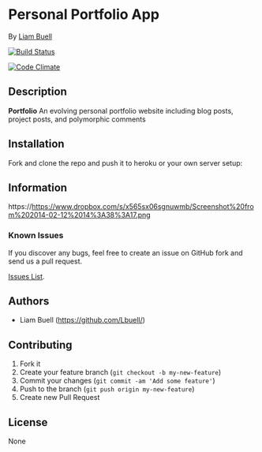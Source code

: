 # Personal Portfolio App
<!-- If you'd like to use a logo instead uncomment this code and remove the text above this line

  ![Logo](URL to logo img file goes here)

-->

By [Liam Buell](https://github.com/Lbuell/)


[![Build Status](https://travis-ci.org/Lbuell/Portfolio.png?branch=master)](https://travis-ci.org/Lbuell/Portfolio)


[![Code Climate](https://codeclimate.com/github/gringocl/myfamilysinfo.png)](https://codeclimate.com/github/gringocl/myfamilysinfo)

## Description
**Portfolio** An evolving personal portfolio website including blog posts, project posts, and polymorphic comments

## Installation

Fork and clone the repo and push it to heroku or your own server setup:

## Information

https://https://www.dropbox.com/s/x565sx06sgnuwmb/Screenshot%20from%202014-02-12%2014%3A38%3A17.png

### Known Issues

If you discover any bugs, feel free to create an issue on GitHub fork and
send us a pull request.

[Issues List](https://github.com/lbuell/portfolio/issues).

## Authors

* Liam Buell (https://github.com/Lbuell/)


## Contributing

1. Fork it
2. Create your feature branch (`git checkout -b my-new-feature`)
3. Commit your changes (`git commit -am 'Add some feature'`)
4. Push to the branch (`git push origin my-new-feature`)
5. Create new Pull Request


## License

None
